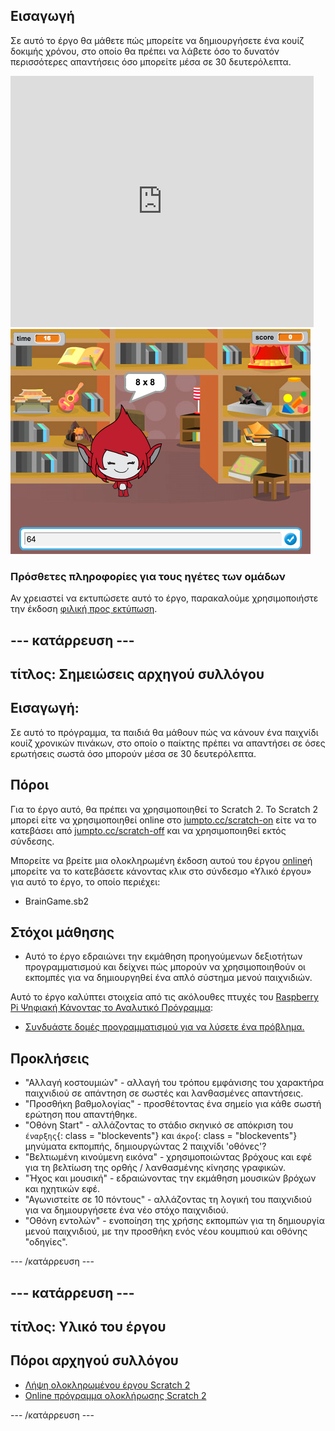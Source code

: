 ## Εισαγωγή

Σε αυτό το έργο θα μάθετε πώς μπορείτε να δημιουργήσετε ένα κουίζ δοκιμής χρόνου, στο οποίο θα πρέπει να λάβετε όσο το δυνατόν περισσότερες απαντήσεις όσο μπορείτε μέσα σε 30 δευτερόλεπτα.

<div class="scratch-preview">
  <iframe allowtransparency="true" width="485" height="402" src="https://scratch.mit.edu/projects/embed/42225768/?autostart=false" frameborder="0"></iframe>
  <img src="images/brain-final.png">
</div>

### Πρόσθετες πληροφορίες για τους ηγέτες των ομάδων

Αν χρειαστεί να εκτυπώσετε αυτό το έργο, παρακαλούμε χρησιμοποιήστε την έκδοση [φιλική προς εκτύπωση](https://projects.raspberrypi.org/en/projects/brain-game/print).

## \--- κατάρρευση \---

## τίτλος: Σημειώσεις αρχηγού συλλόγου

## Εισαγωγή:

Σε αυτό το πρόγραμμα, τα παιδιά θα μάθουν πώς να κάνουν ένα παιχνίδι κουίζ χρονικών πινάκων, στο οποίο ο παίκτης πρέπει να απαντήσει σε όσες ερωτήσεις σωστά όσο μπορούν μέσα σε 30 δευτερόλεπτα.

## Πόροι

Για το έργο αυτό, θα πρέπει να χρησιμοποιηθεί το Scratch 2. Το Scratch 2 μπορεί είτε να χρησιμοποιηθεί online στο [jumpto.cc/scratch-on](http://jumpto.cc/scratch-on) είτε να το κατεβάσει από [jumpto.cc/scratch-off](http://jumpto.cc/scratch-off) και να χρησιμοποιηθεί εκτός σύνδεσης.

Μπορείτε να βρείτε μια ολοκληρωμένη έκδοση αυτού του έργου [online](http://scratch.mit.edu/projects/42225768/#editor)ή μπορείτε να το κατεβάσετε κάνοντας κλικ στο σύνδεσμο «Υλικό έργου» για αυτό το έργο, το οποίο περιέχει:

* BrainGame.sb2

## Στόχοι μάθησης

* Αυτό το έργο εδραιώνει την εκμάθηση προηγούμενων δεξιοτήτων προγραμματισμού και δείχνει πώς μπορούν να χρησιμοποιηθούν οι εκπομπές για να δημιουργηθεί ένα απλό σύστημα μενού παιχνιδιών.

Αυτό το έργο καλύπτει στοιχεία από τις ακόλουθες πτυχές του [Raspberry Pi Ψηφιακή Κάνοντας το Αναλυτικό Πρόγραμμα](http://rpf.io/curriculum):

* [Συνδυάστε δομές προγραμματισμού για να λύσετε ένα πρόβλημα.](https://www.raspberrypi.org/curriculum/programming/builder)

## Προκλήσεις

* "Αλλαγή κοστουμιών" - αλλαγή του τρόπου εμφάνισης του χαρακτήρα παιχνιδιού σε απάντηση σε σωστές και λανθασμένες απαντήσεις.
* "Προσθήκη βαθμολογίας" - προσθέτοντας ένα σημείο για κάθε σωστή ερώτηση που απαντήθηκε.
* "Οθόνη Start" - αλλάζοντας το στάδιο σκηνικό σε απόκριση του `έναρξης`{: class = "blockevents"} και `άκρο`{: class = "blockevents"} μηνύματα εκπομπής, δημιουργώντας 2 παιχνίδι 'οθόνες'?
* "Βελτιωμένη κινούμενη εικόνα" - χρησιμοποιώντας βρόχους και εφέ για τη βελτίωση της ορθής / λανθασμένης κίνησης γραφικών.
* "Ήχος και μουσική" - εδραιώνοντας την εκμάθηση μουσικών βρόχων και ηχητικών εφέ.
* "Αγωνιστείτε σε 10 πόντους" - αλλάζοντας τη λογική του παιχνιδιού για να δημιουργήσετε ένα νέο στόχο παιχνιδιού.
* "Οθόνη εντολών" - ενοποίηση της χρήσης εκπομπών για τη δημιουργία μενού παιχνιδιού, με την προσθήκη ενός νέου κουμπιού και οθόνης "οδηγίες".

\--- /κατάρρευση \---

## \--- κατάρρευση \---

## τίτλος: Υλικό του έργου

## Πόροι αρχηγού συλλόγου

* [Λήψη ολοκληρωμένου έργου Scratch 2](resources/BrainGame.sb2)
* [Online πρόγραμμα ολοκλήρωσης Scratch 2](http://scratch.mit.edu/projects/42225768/#editor)

\--- /κατάρρευση \---